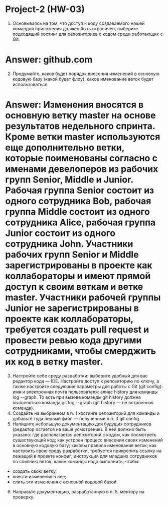 # Project-2 (HW-03)
1. Основываясь на том, что доступ к коду создаваемого нашей командой приложения должен быть ограничен, выберите подходящий хостинг для репозиториев с кодом среди работающих с Git.

# Answer: github.com

2. Продумайте, каков будет порядок внесения изменений в основную кодовую базу (какой будет флоу), какое именование веток будет использоваться.

# Answer: Изменения вносятся в основную ветку master на основе результатов недельного спринта. Кроме ветки master используются еще дополнительно ветки, которые поименованы согласно с именами девелоперов из рабочих групп Senior, Middle и Junior. Рабочая группа Senior состоит из одного сотрудника Bob, рабочая группа Middle состоит из одного сотрудника Alice, рабочая группа Junior состоит из одного сотрудника John. Участники рабочих групп Senior и Middle зарегистрированы в проекте как коллабораторы и имеют прямой доступ к своим веткам и ветке master. Участники рабочей группы Junior не зарегистрированы в проекте как коллабораторы, требуется создать pull request и провести ревью кода другими сотрудниками, чтобы смерджить их код в ветку master.  

3. Настройте себе среду разработки: выберите удобный для вас редактор кода — IDE. Настройте доступ к репозиторию по ключу, а также настройте следующие параметры для работы с Git (git config):
имя и электронная почта пользователя;
алиас history для команды log --graph. То есть при вызове команды git history должна выполняться команда git log --graph (git history — не встроенная команда).
4. Создайте на выбранном в п. 1 хостинге репозиторий для команды и добавьте туда первый файл — полученный в п. 3 git config.
5. Напишите небольшую документацию для будущих сотрудников (редактор остается на ваше усмотрение). В ней должно быть указано:
где располагается репозиторий с кодом, как посмотреть существующий код;
как устроен процесс внесения своих изменений в основную кодовую базу;
каковы правила именования веток;
как настроить свою среду разработки, требуется прикрепить ссылку на лежащий в проекте конфиг;
инструкция для младших сотрудников по слиянию веток, какие команды надо выполнить, чтобы:

- создать свою ветку;
- внести изменения в нее;
- слить эти изменения с основной кодовой базой.

6. Направьте документацию, разработанную в п. 5, ментору на проверку.
